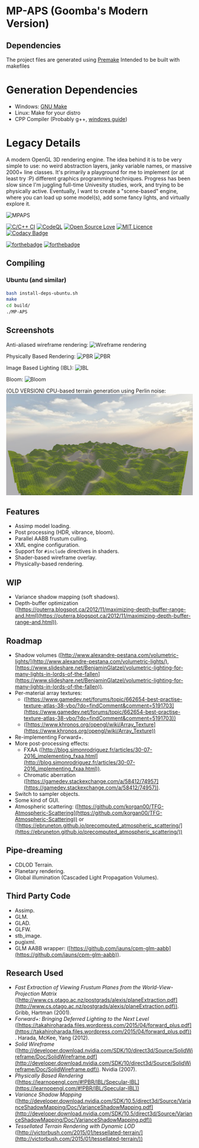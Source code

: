 # MP-APS (Goomba's Modern Version)
## Dependencies
The project files are generated using [Premake](https://premake.github.io/)
Intended to be built with makefiles
# Generation Dependencies
- Windows: [GNU Make](https://sourceforge.net/projects/gnuwin32/files/make/3.81/make-3.81.exe)
- Linux: Make for your distro
- CPP Compiler (Probably g++, [windows guide](https://www.youtube.com/watch?v=oC69vlWofJQ))

# Legacy Details
A modern OpenGL 3D rendering engine. The idea behind it is to be very simple to use: no weird abstraction layers, janky variable names, or massive 2000+ line classes. It's primarily a playground for me to implement (or at least try :P) different graphics programming techniques. Progress has been slow since I'm juggling full-time Univesity studies, work, and trying to be physically active. Eventually, I want to create a "scene-based" engine, where you can load up some model(s), add some fancy lights, and virtually explore it.

![MPAPS](https://github.com/htmlboss/OpenGL-Renderer/blob/master/MP-APS/img/MP-APS.png "MPAPS")

[![C/C++ CI](https://github.com/htmlboss/OpenGL-Renderer/actions/workflows/c-cpp.yml/badge.svg)](https://github.com/htmlboss/OpenGL-Renderer/actions/workflows/c-cpp.yml)
[![CodeQL](https://github.com/htmlboss/OpenGL-Renderer/actions/workflows/codeql-analysis.yml/badge.svg)](https://github.com/htmlboss/OpenGL-Renderer/actions/workflows/codeql-analysis.yml)
[![Open Source Love](https://badges.frapsoft.com/os/v1/open-source.png?v=103)](https://github.com/ellerbrock/open-source-badges/)
[![MIT Licence](https://badges.frapsoft.com/os/mit/mit.svg?v=103)](https://opensource.org/licenses/mit-license.php)
[![Codacy Badge](https://api.codacy.com/project/badge/Grade/fd7023ebf2e941eeb7d4f67cf9c6ea1f)](https://www.codacy.com/app/htmlboss/OpenGL-Renderer?utm_source=github.com&utm_medium=referral&utm_content=htmlboss/OpenGL-Renderer&utm_campaign=badger)

[![forthebadge](http://forthebadge.com/images/badges/designed-in-ms-paint.svg)](http://forthebadge.com)
[![forthebadge](http://forthebadge.com/images/badges/powered-by-water.svg)](http://forthebadge.com)


## Compiling
### Ubuntu (and similar)

```sh
bash install-deps-ubuntu.sh
make
cd build/
./MP-APS
```

## Screenshots

Anti-aliased wireframe rendering:
![Wireframe rendering](https://github.com/htmlboss/OpenGL-Renderer/blob/master/MP-APS/img/02.png "Wireframe rendering")

Physically Based Rendering:
![PBR](https://github.com/htmlboss/OpenGL-Renderer/blob/master/MP-APS/img/03.png "Physically Based Rendering")
![PBR](https://github.com/htmlboss/OpenGL-Renderer/blob/master/MP-APS/img/04.png "Physically Based Rendering")

Image Based Lighting (IBL):
![IBL](https://github.com/htmlboss/OpenGL-Renderer/blob/master/MP-APS/img/06.png "Image Based Lighting (IBL)")

Bloom:
![Bloom](https://github.com/htmlboss/OpenGL-Renderer/blob/master/MP-APS/img/05.png "Bloom")

(OLD VERSION) CPU-based terrain generation using Perlin noise:
![Terrain](https://github.com/htmlboss/OpenGL-Renderer/blob/master/MP-APS/img/01.png "Terrain")

## Features
* Assimp model loading.
* Post processing (HDR, vibrance, bloom).
* Parallel AABB frustum culling.
* XML engine configuration.
* Support for `#include` directives in shaders.
* Shader-based wireframe overlay.
* Physically-based rendering.

## WIP
* Variance shadow mapping (soft shadows).
* Depth-buffer optimization ([https://outerra.blogspot.ca/2012/11/maximizing-depth-buffer-range-and.html](https://outerra.blogspot.ca/2012/11/maximizing-depth-buffer-range-and.html)).

## Roadmap
* Shadow volumes ([http://www.alexandre-pestana.com/volumetric-lights/](http://www.alexandre-pestana.com/volumetric-lights/), [https://www.slideshare.net/BenjaminGlatzel/volumetric-lighting-for-many-lights-in-lords-of-the-fallen](https://www.slideshare.net/BenjaminGlatzel/volumetric-lighting-for-many-lights-in-lords-of-the-fallen)).
* Per-material array textures:
  * ([https://www.gamedev.net/forums/topic/662654-best-practise-texture-atlas-38-vbo/?do=findComment&comment=5191703](https://www.gamedev.net/forums/topic/662654-best-practise-texture-atlas-38-vbo/?do=findComment&comment=5191703))
  * ([https://www.khronos.org/opengl/wiki/Array_Texture](https://www.khronos.org/opengl/wiki/Array_Texture))
* Re-implementing Forward+.
* More post-processing effects:
  * FXAA ([http://blog.simonrodriguez.fr/articles/30-07-2016_implementing_fxaa.html](http://blog.simonrodriguez.fr/articles/30-07-2016_implementing_fxaa.html)).
  * Chromatic aberration ([https://gamedev.stackexchange.com/a/58412/74957](https://gamedev.stackexchange.com/a/58412/74957)).
* Switch to sampler objects.
* Some kind of GUI.
* Atmospheric scattering: ([https://github.com/korgan00/TFG-Atmospheric-Scattering](https://github.com/korgan00/TFG-Atmospheric-Scattering)) or ([https://ebruneton.github.io/precomputed_atmospheric_scattering/](https://ebruneton.github.io/precomputed_atmospheric_scattering/))

## Pipe-dreaming
* CDLOD Terrain.
* Planetary rendering.
* Global illumination (Cascaded Light Propagation Volumes).

## Third Party Code
* Assimp.
* GLM.
* GLAD.
* GLFW.
* stb_image.
* pugixml.
* GLM AABB wrapper: ([https://github.com/iauns/cpm-glm-aabb](https://github.com/iauns/cpm-glm-aabb)).

## Research Used
*  _Fast Extraction of Viewing Frustum Planes from the World-View-Projection Matrix_ ([http://www.cs.otago.ac.nz/postgrads/alexis/planeExtraction.pdf](http://www.cs.otago.ac.nz/postgrads/alexis/planeExtraction.pdf)). Gribb, Hartman (2001).
* _Forward+: Bringing Deferred Lighting to the Next Level_ ([https://takahiroharada.files.wordpress.com/2015/04/forward_plus.pdf](https://takahiroharada.files.wordpress.com/2015/04/forward_plus.pdf)). Harada, McKee, Yang (2012).
* _Solid Wireframe_ ([http://developer.download.nvidia.com/SDK/10/direct3d/Source/SolidWireframe/Doc/SolidWireframe.pdf](http://developer.download.nvidia.com/SDK/10/direct3d/Source/SolidWireframe/Doc/SolidWireframe.pdf)). Nvidia (2007).
* _Physically Based Rendering_ ([https://learnopengl.com/#!PBR/IBL/Specular-IBL](https://learnopengl.com/#!PBR/IBL/Specular-IBL))
* _Variance Shadow Mapping_ ([http://developer.download.nvidia.com/SDK/10.5/direct3d/Source/VarianceShadowMapping/Doc/VarianceShadowMapping.pdf](http://developer.download.nvidia.com/SDK/10.5/direct3d/Source/VarianceShadowMapping/Doc/VarianceShadowMapping.pdf))
* _Tessellated Terrain Rendering with Dynamic LOD_ ([http://victorbush.com/2015/01/tessellated-terrain/](http://victorbush.com/2015/01/tessellated-terrain/))
